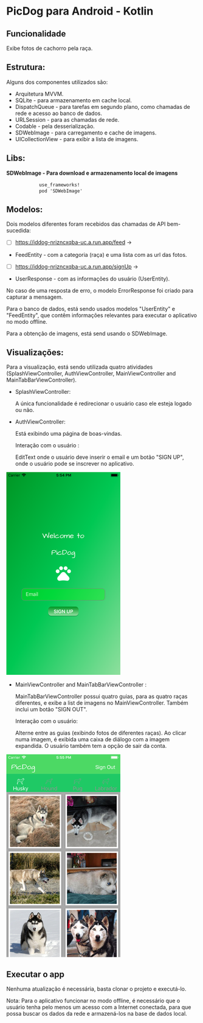 # PicDog para Android - Kotlin

## Funcionalidade

Exibe fotos de cachorro pela raça.

## Estrutura:
Alguns dos componentes utilizados são:

- Arquitetura MVVM.
- SQLite - para armazenamento em cache local.
- DispatchQueue - para tarefas em segundo plano, como chamadas de rede e acesso ao banco de dados.
- URLSession - para as chamadas de rede.
- Codable - pela desserialização.
- SDWebImage - para carregamento e cache de imagens.
- UICollectionView - para exibir a lista de imagens.

## Libs:

   **SDWebImage - Para download e armazenamento local de imagens**
   
                use_frameworks!
                pod 'SDWebImage'
            
  
## Modelos:
Dois modelos diferentes foram recebidos das chamadas de API bem-sucedida:

- [ ] https://iddog-nrizncxqba-uc.a.run.app/feed ->
- FeedEntity - com a categoria (raça) e uma lista com as url das fotos.

- [ ] https://iddog-nrizncxqba-uc.a.run.app/signUp ->
- UserResponse - com as informações do usuário (UserEntity).

No caso de uma resposta de erro, o modelo ErrorResponse foi criado para capturar a mensagem.

Para o banco de dados, está sendo usados modelos "UserEntity" e "FeedEntity", que contêm informações relevantes para executar o aplicativo no modo offline.

Para a obtenção de imagens, está send usando o SDWebImage.

## Visualizações:
Para a visualização, está sendo utilizada quatro atividades (SplashViewController, AuthViewController, MainViewController and MainTabBarViewController).

- SplashViewController:

    A única funcionalidade é redirecionar o usuário caso ele esteja logado ou não.

- AuthViewController:

    Está exibindo uma página de boas-vindas.

    Interação com o usuário :

    EditText onde o usuário deve inserir o email e um botão "SIGN UP", onde o usuário pode se inscrever no aplicativo.


![alt text](https://github.com/kiviabrito/PicDog-iOS/blob/master/Screenshot_AuthViewController.png) 


- MainViewController and MainTabBarViewController :

    MainTabBarViewController possui quatro guias, para as quatro raças diferentes, e exibe a list de imagens no MainViewController.
    Também inclui um botão "SIGN OUT".

    Interação com o usuário:

    Alterne entre as guias (exibindo fotos de diferentes raças). Ao clicar numa imagem, é exibida uma caixa de diálogo com a imagem expandida. O usuário também tem a opção de sair da conta.


![alt text](https://github.com/kiviabrito/PicDog-iOS/blob/master/Screenshot_MainViewController.png) 


## Executar o app

Nenhuma atualização é necessária, basta clonar o projeto e executá-lo.

Nota: Para o aplicativo funcionar no modo offline, é necessário que o usuário tenha pelo menos um acesso com a Internet conectada, para que possa buscar os dados da rede e armazená-los na base de dados local.
